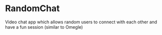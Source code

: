 # RandomChat
Video chat app which allows random users to connect with each other and have a fun session (similar to Omegle)
